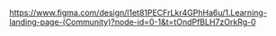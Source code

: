https://www.figma.com/design/l1et81PECFrLkr4GPhHa6u/1.Learning-landing-page-(Community)?node-id=0-1&t=tOndPfBLH7zOrkRg-0
